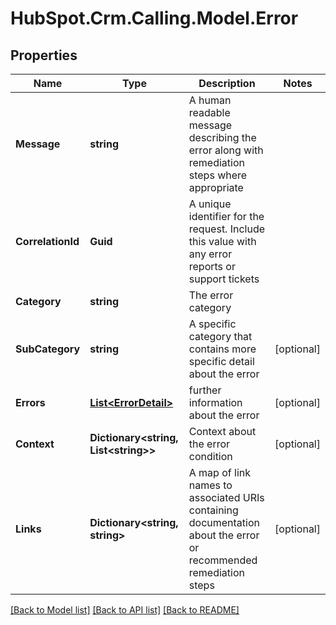 # HubSpot.Crm.Calling.Model.Error

## Properties

Name | Type | Description | Notes
------------ | ------------- | ------------- | -------------
**Message** | **string** | A human readable message describing the error along with remediation steps where appropriate | 
**CorrelationId** | **Guid** | A unique identifier for the request. Include this value with any error reports or support tickets | 
**Category** | **string** | The error category | 
**SubCategory** | **string** | A specific category that contains more specific detail about the error | [optional] 
**Errors** | [**List&lt;ErrorDetail&gt;**](ErrorDetail.md) | further information about the error | [optional] 
**Context** | **Dictionary&lt;string, List&lt;string&gt;&gt;** | Context about the error condition | [optional] 
**Links** | **Dictionary&lt;string, string&gt;** | A map of link names to associated URIs containing documentation about the error or recommended remediation steps | [optional] 

[[Back to Model list]](../README.md#documentation-for-models) [[Back to API list]](../README.md#documentation-for-api-endpoints) [[Back to README]](../README.md)

